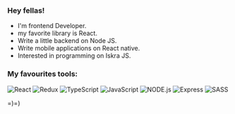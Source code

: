 ### Hey fellas!

- I'm frontend Developer.
- my favorite library is React.
- Write a little backend on Node JS.
- Write mobile applications on React native.
- Interested in programming on Iskra JS.

### My favourites tools:
![React](https://img.shields.io/badge/React-090909?style=for-the-badge&logo=react)
![Redux](https://img.shields.io/badge/Redux-090909?style=for-the-badge&logo=Redux)
![TypeScript](https://img.shields.io/badge/TypeScript-090909?style=for-the-badge&logo=TypeScript)
![JavaScript](https://img.shields.io/badge/JavaScript-090909?style=for-the-badge&logo=JavaScript)
![NODE.js](https://img.shields.io/badge/Node.js-090909?style=for-the-badge&logo=Node.js)
![Express](https://img.shields.io/badge/Express-090909?style=for-the-badge&logo=Express)
![SASS](https://img.shields.io/badge/SASS-090909?style=for-the-badge&logo=SASS)


<!-- <div style='display: flex; justify-content: space-between;'>

![Anurag's GitHub stats](https://github-readme-stats.vercel.app/api?username=baga9898&hide=contribs,issues&show_icons=true&hide_rank=true&bg_color=00000000&border_color=00000000)

![Top Langs](https://github-readme-stats.vercel.app/api/top-langs/?username=baga9898&layout=compact&bg_color=00000000&border_color=00000000)

</div> -->

=)=)